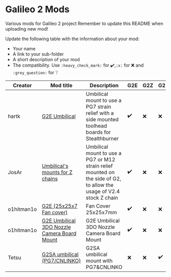 # Galileo 2 Mods

Various mods for Galileo 2 project
Remember to update this README when uploading new mod!

Update the following table with the information about your mod:
- Your name
- A link to your sub-folder
- A short description of your mod
- The compatibility. Use `:heavy_check_mark:` for :heavy_check_mark:,`:x:` for :x: and `:grey_question:` for :grey_question:

| Creator | Mod title | Description | G2E | G2Z | G2SA |
| --- | --- | --- | --- | --- | --- |
| hartk |[ G2E Umbilical ](./hartk/G2E_Umbilical)| Umbilical mount to use a PG7 strain relief with a side mounted toolhead boards for Stealthburner | :heavy_check_mark: | :x: | :x: |
| JosAr |[ Umbilical's mounts for Z chains ](./JosAr/G2_Umbilical_for_z_chain)| Umbilical mount to use a PG7 or M12 strain relief mounted on the side of G2, to allow the usage of V2.4 stock Z chain | :heavy_check_mark: | :x: | :x: |
| o1hitman1o |[ G2E (25x25x7 Fan cover) ](./o1hitman1o/25x25x7mm%20Fan)| Fan Cover 25x25x7mm  | :heavy_check_mark: |  :x: | :x: |
| o1hitman1o |[ G2E Umbilical 3DO Nozzle Camera Board Mount ](./o1hitman1o/G2E_Umbilical_3DO_nozzle-camera)| G2E Umbilical 3DO Nozzle Camera Board Mount  | :heavy_check_mark: |  :x: | :x: |
| Tetsu |[ G2SA umbilical (PG7/CNLINKO) ](./Tetsu/G2SA%20umbilical%20mount%20with%20PG7%26CNLINKO)| G2SA umbilical mount with PG7&CNLINKO | :x: | :x: | :heavy_check_mark: |
